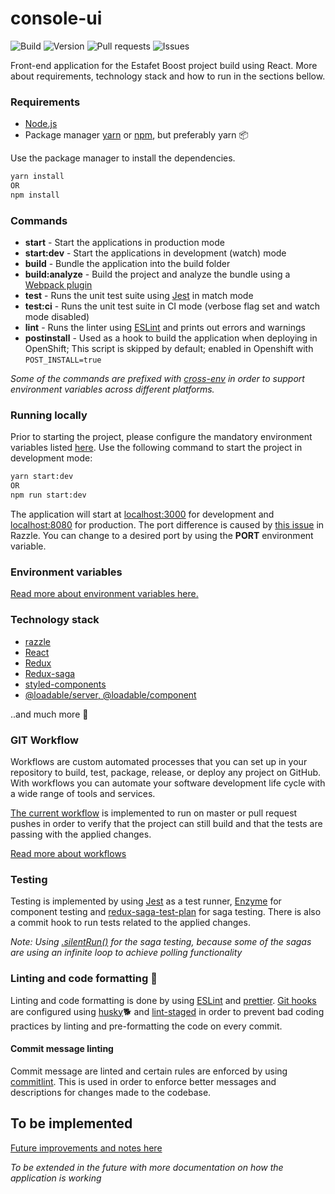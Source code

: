 # console-ui

![Build](https://img.shields.io/github/workflow/status/boostcd/console-ui/CI%20Workflow/master) ![Version](https://img.shields.io/github/package-json/v/boostcd/console-ui) ![Pull requests](https://img.shields.io/github/issues-pr/boostcd/console-ui) ![Issues](https://img.shields.io/github/issues/boostcd/console-ui)

Front-end application for the Estafet Boost project build using React. More about requirements, technology stack and how to run in the sections bellow.

### Requirements

- [Node.js](https://nodejs.org/en/)
- Package manager [yarn](https://yarnpkg.com/) or [npm](https://www.npmjs.com/get-npm), but preferably yarn 📦

Use the package manager to install the dependencies.

```bash
yarn install
OR
npm install
```

### Commands

- **start** - Start the applications in production mode
- **start:dev** - Start the applications in development (watch) mode
- **build** - Bundle the application into the build folder
- **build:analyze** - Build the project and analyze the bundle using a [Webpack plugin](https://www.npmjs.com/package/webpack-bundle-analyzer)
- **test** - Runs the unit test suite using [Jest](https://jestjs.io/) in match mode
- **test:ci** - Runs the unit test suite in CI mode (verbose flag set and watch mode disabled)
- **lint** - Runs the linter using [ESLint](https://eslint.org/) and prints out errors and warnings
- **postinstall** - Used as a hook to build the application when deploying in OpenShift; This script is skipped by default; enabled in Openshift with `POST_INSTALL=true`

_Some of the commands are prefixed with [cross-env](https://www.npmjs.com/package/cross-env) in order to support environment variables across different platforms._

### Running locally

Prior to starting the project, please configure the mandatory environment variables listed [here](env.md). Use the following command to start the project in development mode:

```bash
yarn start:dev
OR
npm run start:dev
```

The application will start at [localhost:3000](http://localhost:3000) for development and [localhost:8080](http://localhost:8080) for production. The port difference is caused by [this issue](https://github.com/jaredpalmer/razzle/issues/356) in Razzle. You can change to a desired port by using the **PORT** environment variable.

### Environment variables

[Read more about environment variables here.](env.md)

### Technology stack

- [razzle](https://github.com/jaredpalmer/razzle)
- [React](https://reactjs.org/)
- [Redux](https://react-redux.js.org/)
- [Redux-saga](https://redux-saga.js.org/)
- [styled-components](https://styled-components.com/)
- [@loadable/server, @loadable/component](https://loadable-components.com/)

..and much more 🤫

### GIT Workflow

Workflows are custom automated processes that you can set up in your repository to build, test, package, release, or deploy any project on GitHub. With workflows you can automate your software development life cycle with a wide range of tools and services.

[The current workflow](./.github/workflows/main.yml) is implemented to run on master or pull request pushes in order to verify that the project can still build and that the tests are passing with the applied changes.

[Read more about workflows](https://help.github.com/en/actions/configuring-and-managing-workflows/configuring-a-workflow)

### Testing

Testing is implemented by using [Jest](https://jestjs.io/) as a test runner, [Enzyme](https://enzymejs.github.io/enzyme/) for component testing and [redux-saga-test-plan](https://www.npmjs.com/package/redux-saga-test-plan) for saga testing. There is also a commit hook to run tests related to the applied changes.

_Note: Using [.silentRun()](https://github.com/jfairbank/redux-saga-test-plan/blob/master/docs/integration-testing/timeout.md#silencing-warnings) for the saga testing, because some of the sagas are using an infinite loop to achieve polling functionality_

### Linting and code formatting 🤨

Linting and code formatting is done by using [ESLint](https://eslint.org/) and [prettier](https://prettier.io/). [Git hooks](https://git-scm.com/book/en/v2/Customizing-Git-Git-Hooks) are configured using [husky](https://www.npmjs.com/package/husky)🐕 and [lint-staged](https://www.npmjs.com/package/lint-staged) in order to prevent bad coding practices by linting and pre-formatting the code on every commit.

#### Commit message linting

Commit message are linted and certain rules are enforced by using [commitlint](https://github.com/conventional-changelog/commitlint/#what-is-commitlint). This is used in order to enforce better messages and descriptions for changes made to the codebase.

## To be implemented

[Future improvements and notes here](todo.md)

_To be extended in the future with more documentation on how the application is working_
